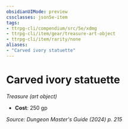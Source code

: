 ```yaml
---
obsidianUIMode: preview
cssclasses: json5e-item
tags:
- ttrpg-cli/compendium/src/5e/xdmg
- ttrpg-cli/item/gear/treasure-art-object
- ttrpg-cli/item/rarity/none
aliases: 
- "Carved ivory statuette"
---
```

# Carved ivory statuette
*Treasure (art object)*  

- **Cost**: 250 gp

*Source: Dungeon Master's Guide (2024) p. 215*